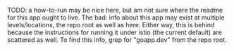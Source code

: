 TODO: a how-to-run may be nice here, but am not sure where the readme for this app
ought to live. The bad: info about this app may exist at multiple levels/locations,
the repo root as well as here. Either way, this is behind because the instructions
for running it under istio (the current default) are scattered as well. To find this
info, grep for "goapp.dev" from the repo root.


